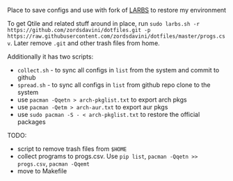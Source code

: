 Place to save configs and use with fork of [LARBS](https://github.com/LukeSmithxyz/LARBS) to restore my environment

To get Qtile and related stuff around in place, run `sudo larbs.sh -r https://github.com/zordsdavini/dotfiles.git -p https://raw.githubusercontent.com/zordsdavini/dotfiles/master/progs.csv`. Later remove `.git` and other trash files from home.

Additionally it has two scripts:

  - `collect.sh` - to sync all configs in `list` from the system and commit to github
  - `spread.sh` - to sync all configs in `list` from github repo clone to the system
  - use `pacman -Qqetn > arch-pkglist.txt` to export arch pkgs
  - use `pacman -Qetm > arch-aur.txt` to export aur pkgs
  - use `sudo pacman -S - < arch-pkglist.txt` to restore the official packages 

TODO:

  - script to remove trash files from `$HOME`
  - collect programs to progs.csv. Use `pip list`, `pacman -Qqetn >> progs.csv`, `pacman -Qqemt`
  - move to Makefile
